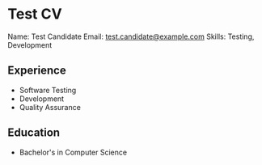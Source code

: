 # Test CV
Name: Test Candidate
Email: test.candidate@example.com
Skills: Testing, Development

## Experience
- Software Testing
- Development
- Quality Assurance

## Education
- Bachelor's in Computer Science
